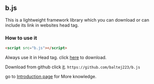 ## b.js

This is a lightweight framework library which you can download or can include its link in websites head tag.

### How to use it
```markdown
<script src="b.js"></script>
```
Always use it in Head tag.
click [here](https://raw.githubusercontent.com/baltej223/b.js/main/b.js.js) to download.

Download from github click [it](https://github.com/baltej223/b.js).
```https://github.com/baltej223/b.js```

go to [Introduction page](https://baltej223.github.io/b.js/intro) for More knowledge.

